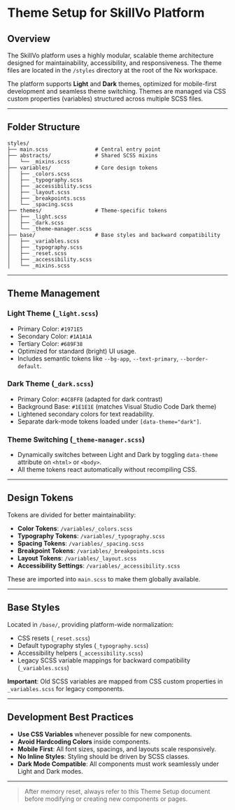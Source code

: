 # Theme Setup for SkillVo Platform

## Overview
The SkillVo platform uses a highly modular, scalable theme architecture designed for maintainability, accessibility, and responsiveness. The theme files are located in the `/styles` directory at the root of the Nx workspace.

The platform supports **Light** and **Dark** themes, optimized for mobile-first development and seamless theme switching. Themes are managed via CSS custom properties (variables) structured across multiple SCSS files.

---

## Folder Structure
```
styles/
├── main.scss               # Central entry point
├── abstracts/              # Shared SCSS mixins
│   └── _mixins.scss
├── variables/              # Core design tokens
│   ├── _colors.scss
│   ├── _typography.scss
│   ├── _accessibility.scss
│   ├── _layout.scss
│   ├── _breakpoints.scss
│   └── _spacing.scss
├── themes/                 # Theme-specific tokens
│   ├── _light.scss
│   ├── _dark.scss
│   └── _theme-manager.scss
├── base/                   # Base styles and backward compatibility
│   ├── _variables.scss
│   ├── _typography.scss
│   ├── _reset.scss
│   ├── _accessibility.scss
│   └── _mixins.scss
```

---

## Theme Management

### Light Theme (`_light.scss`)
- Primary Color: `#1971E5`
- Secondary Color: `#1A1A1A`
- Tertiary Color: `#689F38`
- Optimized for standard (bright) UI usage.
- Includes semantic tokens like `--bg-app`, `--text-primary`, `--border-default`.

### Dark Theme (`_dark.scss`)
- Primary Color: `#4C8FF8` (adapted for dark contrast)
- Background Base: `#1E1E1E` (matches Visual Studio Code Dark theme)
- Lightened secondary colors for text readability.
- Separate dark-mode tokens loaded under `[data-theme="dark"]`.

### Theme Switching (`_theme-manager.scss`)
- Dynamically switches between Light and Dark by toggling `data-theme` attribute on `<html>` or `<body>`.
- All theme tokens react automatically without recompiling CSS.

---

## Design Tokens

Tokens are divided for better maintainability:
- **Color Tokens**: `/variables/_colors.scss`
- **Typography Tokens**: `/variables/_typography.scss`
- **Spacing Tokens**: `/variables/_spacing.scss`
- **Breakpoint Tokens**: `/variables/_breakpoints.scss`
- **Layout Tokens**: `/variables/_layout.scss`
- **Accessibility Settings**: `/variables/_accessibility.scss`

These are imported into `main.scss` to make them globally available.

---

## Base Styles

Located in `/base/`, providing platform-wide normalization:
- CSS resets (`_reset.scss`)
- Default typography styles (`_typography.scss`)
- Accessibility helpers (`_accessibility.scss`)
- Legacy SCSS variable mappings for backward compatibility (`_variables.scss`)

**Important**: Old SCSS variables are mapped from CSS custom properties in `_variables.scss` for legacy components.

---

## Development Best Practices
- **Use CSS Variables** whenever possible for new components.
- **Avoid Hardcoding Colors** inside components.
- **Mobile First**: All font sizes, spacings, and layouts scale responsively.
- **No Inline Styles**: Styling should be driven by SCSS classes.
- **Dark Mode Compatible**: All components must work seamlessly under Light and Dark modes.

---

> After memory reset, always refer to this Theme Setup document before modifying or creating new components or pages.
